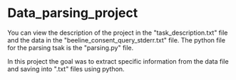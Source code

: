 # Data_parsing_project

You can view the description of the project in the "task_description.txt" file 
and the data in the "beeline_consent_query_stderr.txt" file. The python file for the
parsing tsak is the "parsing.py" file. 

In this project the goal was to extract specific information from the data file and saving into ".txt"
files using python.
 